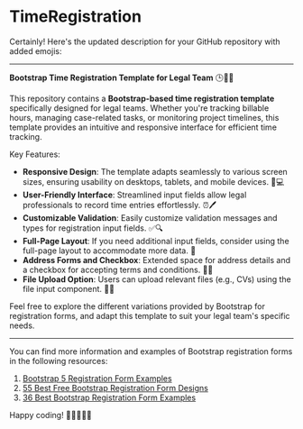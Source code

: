 # TimeRegistration

Certainly! Here's the updated description for your GitHub repository with added emojis:

---

**Bootstrap Time Registration Template for Legal Team** 🕒👩‍⚖️

This repository contains a **Bootstrap-based time registration template** specifically designed for legal teams. Whether you're tracking billable hours, managing case-related tasks, or monitoring project timelines, this template provides an intuitive and responsive interface for efficient time tracking.

Key Features:
- **Responsive Design**: The template adapts seamlessly to various screen sizes, ensuring usability on desktops, tablets, and mobile devices. 📱💻
- **User-Friendly Interface**: Streamlined input fields allow legal professionals to record time entries effortlessly. ⏰🖊️
- **Customizable Validation**: Easily customize validation messages and types for registration input fields. ✅🔍
- **Full-Page Layout**: If you need additional input fields, consider using the full-page layout to accommodate more data. 📄
- **Address Forms and Checkbox**: Extended space for address details and a checkbox for accepting terms and conditions. 🏢✅
- **File Upload Option**: Users can upload relevant files (e.g., CVs) using the file input component. 📂📎

Feel free to explore the different variations provided by Bootstrap for registration forms, and adapt this template to suit your legal team's specific needs.

---

You can find more information and examples of Bootstrap registration forms in the following resources:

1. [Bootstrap 5 Registration Form Examples](https://mdbootstrap.com/docs/standard/extended/registration/)
2. [55 Best Free Bootstrap Registration Form Designs](https://colorlib.com/wp/free-bootstrap-registration-forms/)
3. [36 Best Bootstrap Registration Form Examples](https://uicookies.com/bootstrap-registration-form/)

Happy coding! 🚀👩‍💻👨‍💻
